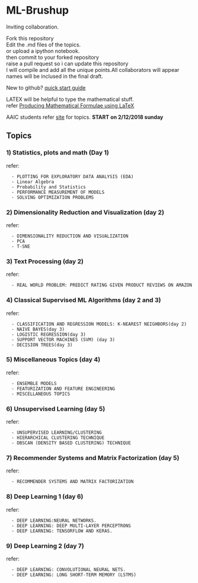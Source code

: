 # ML-Brushup

Inviting collaboration.

Fork this repository<br>
Edit the .md files of the topics.<br>
or upload a ipython notebook.<br>
then commit to your forked repository<br>
raise a pull request so i can update this repository<br>
I will compile and add all the unique points.All collaborators will appear names will be inclused in the final draft. 

New to github? [quick start guide](https://guides.github.com/activities/hello-world/)

LATEX will be helpful to type the mathematical stuff.<br>
refer [Producing Mathematical Formulae using LaTeX](https://www.maths.tcd.ie/~dwilkins/LaTeXPrimer/)

AAIC students refer [site](https://www.appliedaicourse.com/course/applied-ai-course-online/) for topics. **START on 2/12/2018 sunday**

## Topics

### 1) Statistics, plots and math (Day 1)
refer: 

      - PLOTTING FOR EXPLORATORY DATA ANALYSIS (EDA)
      - Linear Algebra
      - Probability and Statistics
      - PERFORMANCE MEASUREMENT OF MODELS
      - SOLVING OPTIMIZATION PROBLEMS

### 2) Dimensionality Reduction and Visualization (day 2)
refer:

      - DIMENSIONALITY REDUCTION AND VISUALIZATION
      - PCA
      - T-SNE

### 3) Text Processing (day 2)
refer:

      - REAL WORLD PROBLEM: PREDICT RATING GIVEN PRODUCT REVIEWS ON AMAZON

### 4) Classical Supervised ML Algorithms (day 2 and 3)
refer:

      - CLASSIFICATION AND REGRESSION MODELS: K-NEAREST NEIGHBORS(day 2)
      - NAIVE BAYES(day 3)
      - LOGISTIC REGRESSION(day 3)
      - SUPPORT VECTOR MACHINES (SVM) (day 3)
      - DECISION TREES(day 3)

### 5) Miscellaneous Topics (day 4)
refer:
      
      - ENSEMBLE MODELS
      - FEATURIZATION AND FEATURE ENGINEERING
      - MISCELLANEOUS TOPICS

### 6) Unsupervised Learning (day 5)
refer:
      
      - UNSUPERVISED LEARNING/CLUSTERING
      - HIERARCHICAL CLUSTERING TECHNIQUE
      - DBSCAN (DENSITY BASED CLUSTERING) TECHNIQUE
      

### 7) Recommender Systems and Matrix Factorization (day 5)
refer:
      
      - RECOMMENDER SYSTEMS AND MATRIX FACTORIZATION

### 8) Deep Learning 1 (day 6)
refer:

      - DEEP LEARNING:NEURAL NETWORKS.
      - DEEP LEARNING: DEEP MULTI-LAYER PERCEPTRONS
      - DEEP LEARNING: TENSORFLOW AND KERAS.

### 9) Deep Learning 2 (day 7)
refer:
      
      - DEEP LEARNING: CONVOLUTIONAL NEURAL NETS.
      - DEEP LEARNING: LONG SHORT-TERM MEMORY (LSTMS)
